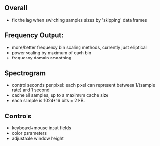 ## Overall
* fix the lag when switching samples sizes by 'skipping' data frames

## Frequency Output:
* more/better frequency bin scaling methods, currently just elliptical
* power scaling by maximum of each bin
* frequency domain smoothing

## Spectrogram
* control seconds per pixel: each pixel can represent between 1/(sample rate) and 1 second
* cache all samples, up to a maximum cache size
* each sample is 1024*16 bits = 2 KB.

## Controls
* keyboard+mouse input fields
* color parameters
* adjustable window height

